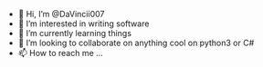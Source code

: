 - 👋 Hi, I’m @DaVincii007
- 👀 I’m interested in writing software
- 🌱 I’m currently learning things
- 💞️ I’m looking to collaborate on anything cool on python3 or C#
- 📫 How to reach me ...

<!---
DaVincii007/DaVincii007 is a ✨ special ✨ repository because its `README.md` (this file) appears on your GitHub profile.
You can click the Preview link to take a look at your changes.
--->
